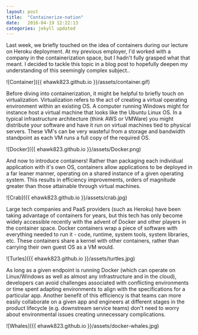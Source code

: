 ```yaml
---
layout: post
title:  "Containerize-nation"
date:   2016-04-19 12:22:13
categories: jekyll updated
---
```


Last week, we briefly touched on the idea of containers during our lecture on Heroku deployment. At my previous employer, I'd worked with a company in the containerization space, but I hadn't fully grasped what that meant. I decided to tackle this topic in a blog post to hopefully deepen my understanding of this seemingly complex subject..

![Container]({{ ehawk823.github.io }}/assets/container.gif)

Before diving into containerization, it might be helpful to briefly touch on virtualization. Virtualization refers to the act of creating a virtual operating environment within an existing OS. A computer running Windows might for instance host a virtual machine that looks like the Ubuntu Linux OS. In a typical infrastructure architecture (think AWS or VMWare) you might distribute your software and have it run on virtual machines tied to physical servers. These VM's can be very wasteful from a storage and bandwidth standpoint as each VM runs a full copy of the required OS.

![Docker]({{ ehawk823.github.io }}/assets/Docker.png)

And now to introduce containers! Rather than packaging each individual application with it's own OS, containers allow applications to be deployed in a far leaner manner, operating on a shared instance of a given operating system. This results in efficiency improvements, orders of magnitude greater than those attainable through virtual machines.

![Crab]({{ ehawk823.github.io }}/assets/crab.jpg)

Large tech companies and PaaS providers (such as Heroku) have been taking advantage of containers for years, but this tech has only become widely accessible recently with the advent of Docker and other players in the container space. Docker containers wrap a piece of software with everything needed to run it - code, runtime, system tools, system libraries, etc. These containers share a kernel with other containers, rather than carrying their own guest OS as a VM would.

![Turles]({{ ehawk823.github.io }}/assets/turtles.jpg)

As long as a given endpoint is running Docker (which can operate on Linux/Windows as well as almost any infrastructure and in the cloud), developers can avoid challenges associated with conflicting environments or time spent adapting environments to align with the specifications for a particular app. Another benefit of this efficiency is that teams can more easily collaborate on a given app and engineers at different stages in the product lifecycle (e.g. downstream service teams) don't need to worry about environmental issues creating unnecessary complications.

![Whales]({{ ehawk823.github.io }}/assets/docker-whales.jpg)
